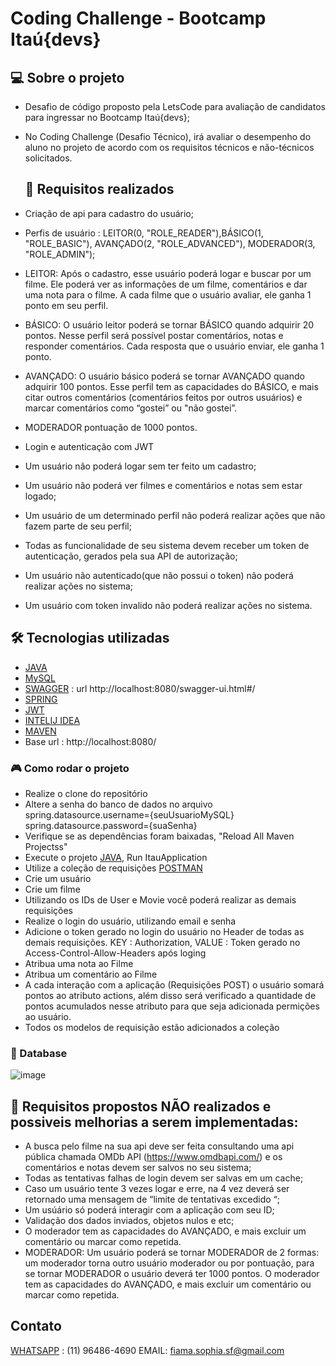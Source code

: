 
# Coding Challenge - Bootcamp Itaú{devs}

## 💻 Sobre o projeto

- Desafio de código proposto pela LetsCode para avaliação de candidatos para ingressar no Bootcamp Itaú{devs};
- No Coding Challenge (Desafio Técnico), irá avaliar o desempenho do aluno no projeto de acordo com os requisitos técnicos e não-técnicos solicitados. 
  
  ## 👾 Requisitos realizados
 - Criação de api para cadastro do usuário;
 - Perfis de usuário :  LEITOR(0, "ROLE_READER"),BÁSICO(1, "ROLE_BASIC"),  AVANÇADO(2, "ROLE_ADVANCED"), MODERADOR(3, "ROLE_ADMIN");
 - LEITOR: Após o cadastro, esse usuário poderá logar e buscar por um filme. Ele poderá ver as informações de um filme, comentários e dar uma nota para o filme. A cada filme que o usuário avaliar, ele ganha 1 ponto em seu perfil.
 - BÁSICO: O usuário leitor poderá se tornar BÁSICO quando adquirir 20 pontos. Nesse perfil será possível postar comentários, notas e responder comentários. Cada resposta que o usuário enviar, ele ganha 1 ponto.
 - AVANÇADO: O usuário básico poderá se tornar AVANÇADO quando adquirir 100 pontos. Esse perfil tem as capacidades do BÁSICO, e mais citar outros comentários (comentários feitos por outros usuários) e marcar comentários como “gostei” ou "não gostei”.
 - MODERADOR pontuação de 1000 pontos. 
- Login e autenticação com JWT
- Um usuário não poderá logar sem ter feito um cadastro;
- Um usuário não poderá ver filmes e comentários e notas sem estar logado;
- Um usuário de um determinado perfil não poderá realizar ações que não fazem parte de seu perfil;
- Todas as funcionalidade de seu sistema devem receber um token de autenticação, gerados pela sua API de autorização;
- Um usuário não autenticado(que não possui o token) não poderá realizar ações no sistema;
- Um usuário com token invalido não poderá realizar ações no sistema.

## 🛠 Tecnologias utilizadas
- [JAVA]
- [MySQL]
- [SWAGGER] : url http://localhost:8080/swagger-ui.html#/
- [SPRING]
- [JWT]
- [INTELIJ IDEA]
- [MAVEN]
- Base url : http://localhost:8080/


### 🎮 Como rodar o projeto
- Realize o clone do repositório 
- Altere a senha do banco de dados no arquivo 
spring.datasource.username={seuUsuarioMySQL}
spring.datasource.password={suaSenha}
- Verifique se as dependências foram baixadas, "Reload All Maven Projectss"
- Execute o projeto [JAVA], Run ItauApplication 
- Utilize a coleção de requisições [POSTMAN]
- Crie um usuário 
- Crie um filme
- Utilizando os IDs de User e Movie  você poderá realizar as demais requisições 
- Realize o login do usuário, utilizando email e senha
- Adicione o token gerado no login do usuário no Header de todas as demais requisições. KEY : Authorization, VALUE : Token gerado no Access-Control-Allow-Headers após loging
- Atribua uma nota ao Filme
- Atribua um comentário ao Filme
- A cada interação com a aplicação (Requisições POST) o usuário somará pontos ao atributo actions, além disso será verificado a quantidade de pontos acumulados nesse atributo para que seja adicionada permições ao usuário. 
- Todos os modelos de requisição estão adicionados a coleção



### 💾 Database

![image](https://user-images.githubusercontent.com/85448082/176965107-0fd87fea-e1e3-45a5-a5f2-62a6cff1f0da.png)

  ## 👾 Requisitos propostos NÃO realizados e possiveis melhorias a serem implementadas: 
  - A busca pelo filme na sua api deve ser feita consultando uma api pública chamada OMDb API (https://www.omdbapi.com/) e os comentários e notas devem ser salvos no seu sistema;
  - Todas as tentativas falhas de login devem ser salvas em um cache;
  - Caso um usuário tente 3 vezes logar e erre, na 4 vez deverá ser retornado uma mensagem de “limite de tentativas excedido “;
  - Um usúário só poderá interagir com a aplicação com seu ID;
  - Validação dos dados inviados, objetos nulos e etc;
  - O moderador tem as capacidades do AVANÇADO, e mais excluir um comentário ou marcar como repetida.
  - MODERADOR: Um usuário poderá se tornar MODERADOR de 2 formas: um moderador torna outro usuário moderador ou por pontuação, para se tornar MODERADOR o usuário deverá ter 1000 pontos. O moderador tem as capacidades do AVANÇADO, e mais excluir um comentário ou marcar como repetida.


## Contato 
[WHATSAPP] : (11) 96486-4690
EMAIL: fiama.sophia.sf@gmail.com


[JAVA]: https://www.java.com/pt-BR/
[MySQL]: https://www.mysql.com/
[SWAGGER]: https://swagger.io/tools/swagger-ui/
[SPRING]: https://spring.io/projects/spring-boot
[JWT]: https://jwt.io/
[MAVEN]: https://maven.apache.org/download.cgi
[POSTMAN]: https://www.postman.com/
[WHATSAPP]: https://www.whatsapp.com/?lang=pt_br
[INTELIJ IDEA]: https://www.jetbrains.com/pt-br/idea/

